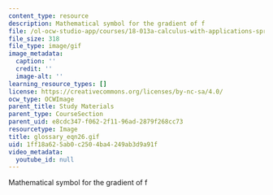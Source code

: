 ```yaml
---
content_type: resource
description: Mathematical symbol for the gradient of f
file: /ol-ocw-studio-app/courses/18-013a-calculus-with-applications-spring-2005/1ff18a625ab0c2504ba4249ab3d9a91f_glossary_eqn26.gif
file_size: 318
file_type: image/gif
image_metadata:
  caption: ''
  credit: ''
  image-alt: ''
learning_resource_types: []
license: https://creativecommons.org/licenses/by-nc-sa/4.0/
ocw_type: OCWImage
parent_title: Study Materials
parent_type: CourseSection
parent_uid: e8cdc347-f062-2f11-96ad-2879f268cc73
resourcetype: Image
title: glossary_eqn26.gif
uid: 1ff18a62-5ab0-c250-4ba4-249ab3d9a91f
video_metadata:
  youtube_id: null
---
```

Mathematical symbol for the gradient of f